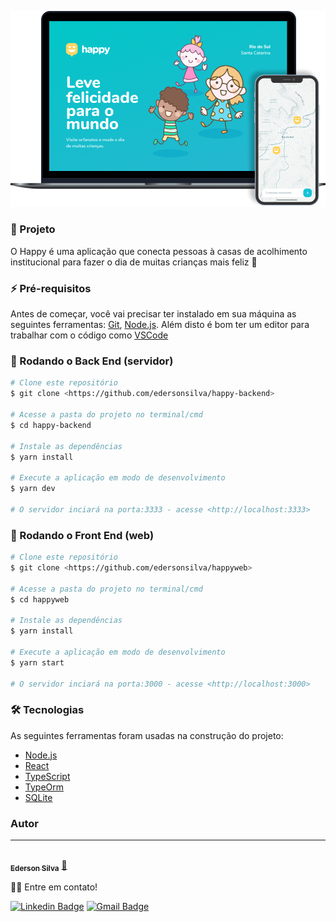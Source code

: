 
![Ederson Silva](https://raw.githubusercontent.com/rocketseat-education/nlw-03-omnistack/master/.github/happy.png)

### 💒 Projeto
O Happy é uma aplicação que conecta pessoas à casas de acolhimento institucional para fazer o dia de muitas crianças mais feliz 💜

### ⚡ Pré-requisitos

Antes de começar, você vai precisar ter instalado em sua máquina as seguintes ferramentas:
[Git](https://git-scm.com), [Node.js](https://nodejs.org/en/). 
Além disto é bom ter um editor para trabalhar com o código como [VSCode](https://code.visualstudio.com/)

### 🎲 Rodando o Back End (servidor)

```bash
# Clone este repositório
$ git clone <https://github.com/edersonsilva/happy-backend>

# Acesse a pasta do projeto no terminal/cmd
$ cd happy-backend

# Instale as dependências
$ yarn install

# Execute a aplicação em modo de desenvolvimento
$ yarn dev

# O servidor inciará na porta:3333 - acesse <http://localhost:3333>
```

### 🎲 Rodando o Front End (web)

```bash
# Clone este repositório
$ git clone <https://github.com/edersonsilva/happyweb>

# Acesse a pasta do projeto no terminal/cmd
$ cd happyweb

# Instale as dependências
$ yarn install

# Execute a aplicação em modo de desenvolvimento
$ yarn start

# O servidor inciará na porta:3000 - acesse <http://localhost:3000>
```

### 🛠 Tecnologias

As seguintes ferramentas foram usadas na construção do projeto:

- [Node.js](https://nodejs.org/en/)
- [React](https://pt-br.reactjs.org/)
- [TypeScript](https://www.typescriptlang.org/)
- [TypeOrm](https://typeorm.io/)
- [SQLite](https://www.sqlite.org/index.html)

### Autor
---

<a href="https://www.linkedin.com/in/edersonsilva/">
 <img style="border-radius: 50%;" src="https://avatars2.githubusercontent.com/u/1870219?s=460&u=b796309053d581a334cf775039e74b2d563e7fd9&v=4" width="100px;" alt=""/>
 <br />
 <sub><b>Ederson Silva</b></sub></a> <a href="https://www.linkedin.com/in/edersonsilva/" title="Linkedin">🚀</a>


👋🏽 Entre em contato!

[![Linkedin Badge](https://img.shields.io/badge/-Ederson-blue?style=flat-square&logo=Linkedin&logoColor=white&link=https://www.linkedin.com/in/edersonsilva/)](https://www.linkedin.com/in/edersonsilva/) [![Gmail Badge](https://img.shields.io/badge/-edersigner@gmail.com-c14438?style=flat-square&logo=Gmail&logoColor=white&link=mailto:tgmarinho@gmail.com)](mailto:edersigner@gmail.com)
